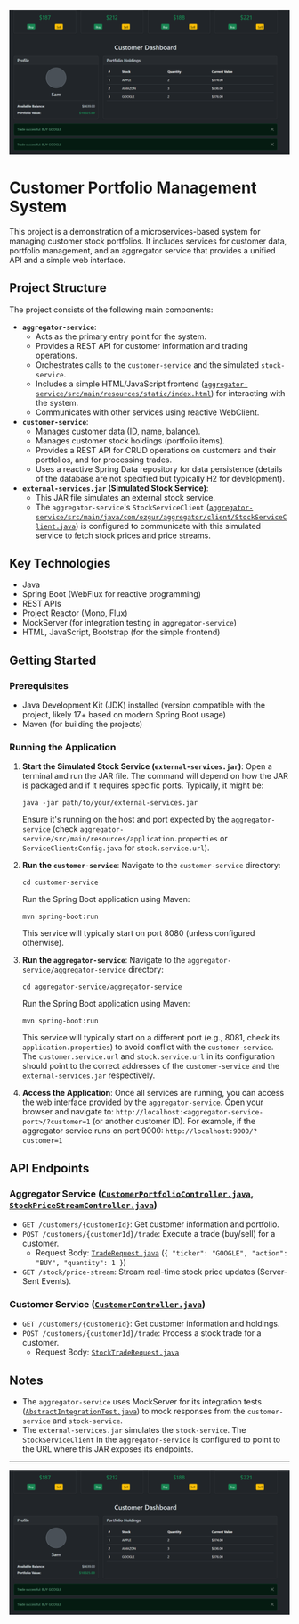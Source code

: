 ![Screenshot](image.png)

# Customer Portfolio Management System

This project is a demonstration of a microservices-based system for managing customer stock portfolios. It includes services for customer data, portfolio management, and an aggregator service that provides a unified API and a simple web interface.

## Project Structure

The project consists of the following main components:

*   **`aggregator-service`**:
    *   Acts as the primary entry point for the system.
    *   Provides a REST API for customer information and trading operations.
    *   Orchestrates calls to the `customer-service` and the simulated `stock-service`.
    *   Includes a simple HTML/JavaScript frontend ([`aggregator-service/src/main/resources/static/index.html`](c:\Users\zagor\Documents\GitHub\customerportfolio\aggregator-service\aggregator-service\src\main\resources\static\index.html)) for interacting with the system.
    *   Communicates with other services using reactive WebClient.
*   **`customer-service`**:
    *   Manages customer data (ID, name, balance).
    *   Manages customer stock holdings (portfolio items).
    *   Provides a REST API for CRUD operations on customers and their portfolios, and for processing trades.
    *   Uses a reactive Spring Data repository for data persistence (details of the database are not specified but typically H2 for development).
*   **`external-services.jar` (Simulated Stock Service)**:
    *   This JAR file simulates an external stock service.
    *   The `aggregator-service`'s `StockServiceClient` ([`aggregator-service/src/main/java/com/ozgur/aggregator/client/StockServiceClient.java`](c:\Users\zagor\Documents\GitHub\customerportfolio\aggregator-service\aggregator-service\src\main\java\com\ozgur\aggregator\client\StockServiceClient.java)) is configured to communicate with this simulated service to fetch stock prices and price streams.

## Key Technologies

*   Java
*   Spring Boot (WebFlux for reactive programming)
*   REST APIs
*   Project Reactor (Mono, Flux)
*   MockServer (for integration testing in `aggregator-service`)
*   HTML, JavaScript, Bootstrap (for the simple frontend)

## Getting Started

### Prerequisites

*   Java Development Kit (JDK) installed (version compatible with the project, likely 17+ based on modern Spring Boot usage)
*   Maven (for building the projects)

### Running the Application

1.  **Start the Simulated Stock Service (`external-services.jar`)**:
    Open a terminal and run the JAR file. The command will depend on how the JAR is packaged and if it requires specific ports. Typically, it might be:
    ```shell
    java -jar path/to/your/external-services.jar
    ```
    Ensure it's running on the host and port expected by the `aggregator-service` (check `aggregator-service/src/main/resources/application.properties` or `ServiceClientsConfig.java` for `stock.service.url`).

2.  **Run the `customer-service`**:
    Navigate to the `customer-service` directory:
    ```shell
    cd customer-service
    ```
    Run the Spring Boot application using Maven:
    ```shell
    mvn spring-boot:run
    ```
    This service will typically start on port 8080 (unless configured otherwise).

3.  **Run the `aggregator-service`**:
    Navigate to the `aggregator-service/aggregator-service` directory:
    ```shell
    cd aggregator-service/aggregator-service
    ```
    Run the Spring Boot application using Maven:
    ```shell
    mvn spring-boot:run
    ```
    This service will typically start on a different port (e.g., 8081, check its `application.properties`) to avoid conflict with the `customer-service`. The `customer.service.url` and `stock.service.url` in its configuration should point to the correct addresses of the `customer-service` and the `external-services.jar` respectively.

4.  **Access the Application**:
    Once all services are running, you can access the web interface provided by the `aggregator-service`. Open your browser and navigate to:
    `http://localhost:<aggregator-service-port>/?customer=1` (or another customer ID).
    For example, if the aggregator service runs on port 9000: `http://localhost:9000/?customer=1`

## API Endpoints

### Aggregator Service ([`CustomerPortfolioController.java`](c:\Users\zagor\Documents\GitHub\customerportfolio\aggregator-service\aggregator-service\src\main\java\com\ozgur\aggregator\controller\CustomerPortfolioController.java), [`StockPriceStreamController.java`](c:\Users\zagor\Documents\GitHub\customerportfolio\aggregator-service\aggregator-service\src\main\java\com\ozgur\aggregator\controller\StockPriceStreamController.java))

*   `GET /customers/{customerId}`: Get customer information and portfolio.
*   `POST /customers/{customerId}/trade`: Execute a trade (buy/sell) for a customer.
    *   Request Body: [`TradeRequest.java`](c:\Users\zagor\Documents\GitHub\customerportfolio\aggregator-service\aggregator-service\src\main\java\com\ozgur\aggregator\dto\TradeRequest.java) (`{ "ticker": "GOOGLE", "action": "BUY", "quantity": 1 }`)
*   `GET /stock/price-stream`: Stream real-time stock price updates (Server-Sent Events).

### Customer Service ([`CustomerController.java`](c:\Users\zagor\Documents\GitHub\customerportfolio\customer-service\src\main\java\com\ozgur\customerportfolio\controller\CustomerController.java))

*   `GET /customers/{customerId}`: Get customer information and holdings.
*   `POST /customers/{customerId}/trade`: Process a stock trade for a customer.
    *   Request Body: [`StockTradeRequest.java`](c:\Users\zagor\Documents\GitHub\customerportfolio\customer-service\src\main\java\com\ozgur\customerportfolio\dto\StockTradeRequest.java)

## Notes

*   The `aggregator-service` uses MockServer for its integration tests ([`AbstractIntegrationTest.java`](c:\Users\zagor\Documents\GitHub\customerportfolio\aggregator-service\aggregator-service\src\test\java\com\ozgur\aggregator\AbstractIntegrationTest.java)) to mock responses from the `customer-service` and `stock-service`.
*   The `external-services.jar` simulates the `stock-service`. The `StockServiceClient` in the `aggregator-service` is configured to point to the URL where this JAR exposes its endpoints.

---

![Screenshot](image.png)